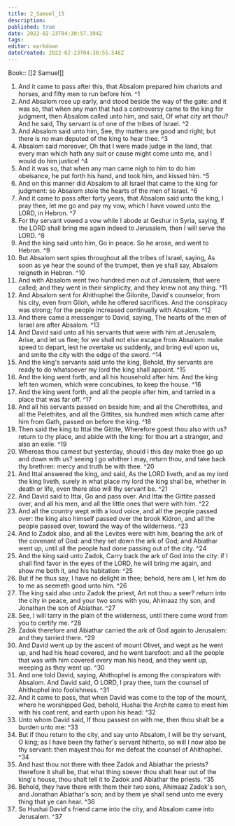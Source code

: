 ```yaml
---
title: 2_Samuel_15
description: 
published: true
date: 2022-02-23T04:30:57.394Z
tags: 
editor: markdown
dateCreated: 2022-02-23T04:30:55.548Z
---
```


 Book:: [[2 Samuel]]
 1. And it came to pass after this, that Absalom prepared him chariots and horses, and fifty men to run before him. ^1
 2. And Absalom rose up early, and stood beside the way of the gate: and it was so, that when any man that had a controversy came to the king for judgment, then Absalom called unto him, and said, Of what city art thou? And he said, Thy servant is of one of the tribes of Israel. ^2
 3. And Absalom said unto him, See, thy matters are good and right; but there is no man deputed of the king to hear thee. ^3
 4. Absalom said moreover, Oh that I were made judge in the land, that every man which hath any suit or cause might come unto me, and I would do him justice! ^4
 5. And it was so, that when any man came nigh to him to do him obeisance, he put forth his hand, and took him, and kissed him. ^5
 6. And on this manner did Absalom to all Israel that came to the king for judgment: so Absalom stole the hearts of the men of Israel. ^6
 7. And it came to pass after forty years, that Absalom said unto the king, I pray thee, let me go and pay my vow, which I have vowed unto the LORD, in Hebron. ^7
 8. For thy servant vowed a vow while I abode at Geshur in Syria, saying, If the LORD shall bring me again indeed to Jerusalem, then I will serve the LORD. ^8
 9. And the king said unto him, Go in peace. So he arose, and went to Hebron. ^9
 10. But Absalom sent spies throughout all the tribes of Israel, saying, As soon as ye hear the sound of the trumpet, then ye shall say, Absalom reigneth in Hebron. ^10
 11. And with Absalom went two hundred men out of Jerusalem, that were called; and they went in their simplicity, and they knew not any thing. ^11
 12. And Absalom sent for Ahithophel the Gilonite, David's counselor, from his city, even from Giloh, while he offered sacrifices. And the conspiracy was strong; for the people increased continually with Absalom. ^12
 13. And there came a messenger to David, saying, The hearts of the men of Israel are after Absalom. ^13
 14. And David said unto all his servants that were with him at Jerusalem, Arise, and let us flee; for we shall not else escape from Absalom: make speed to depart, lest he overtake us suddenly, and bring evil upon us, and smite the city with the edge of the sword. ^14
 15. And the king's servants said unto the king, Behold, thy servants are ready to do whatsoever my lord the king shall appoint. ^15
 16. And the king went forth, and all his household after him. And the king left ten women, which were concubines, to keep the house. ^16
 17. And the king went forth, and all the people after him, and tarried in a place that was far off. ^17
 18. And all his servants passed on beside him; and all the Cherethites, and all the Pelethites, and all the Gittites, six hundred men which came after him from Gath, passed on before the king. ^18
 19. Then said the king to Ittai the Gittite, Wherefore goest thou also with us? return to thy place, and abide with the king: for thou art a stranger, and also an exile. ^19
 20. Whereas thou camest but yesterday, should I this day make thee go up and down with us? seeing I go whither I may, return thou, and take back thy brethren: mercy and truth be with thee. ^20
 21. And Ittai answered the king, and said, As the LORD liveth, and as my lord the king liveth, surely in what place my lord the king shall be, whether in death or life, even there also will thy servant be. ^21
 22. And David said to Ittai, Go and pass over. And Ittai the Gittite passed over, and all his men, and all the little ones that were with him. ^22
 23. And all the country wept with a loud voice, and all the people passed over: the king also himself passed over the brook Kidron, and all the people passed over, toward the way of the wilderness. ^23
 24. And lo Zadok also, and all the Levites were with him, bearing the ark of the covenant of God: and they set down the ark of God; and Abiathar went up, until all the people had done passing out of the city. ^24
 25. And the king said unto Zadok, Carry back the ark of God into the city: if I shall find favor in the eyes of the LORD, he will bring me again, and show me both it, and his habitation: ^25
 26. But if he thus say, I have no delight in thee; behold, here am I, let him do to me as seemeth good unto him. ^26
 27. The king said also unto Zadok the priest, Art not thou a seer? return into the city in peace, and your two sons with you, Ahimaaz thy son, and Jonathan the son of Abiathar. ^27
 28. See, I will tarry in the plain of the wilderness, until there come word from you to certify me. ^28
 29. Zadok therefore and Abiathar carried the ark of God again to Jerusalem: and they tarried there. ^29
 30. And David went up by the ascent of mount Olivet, and wept as he went up, and had his head covered, and he went barefoot: and all the people that was with him covered every man his head, and they went up, weeping as they went up. ^30
 31. And one told David, saying, Ahithophel is among the conspirators with Absalom. And David said, O LORD, I pray thee, turn the counsel of Ahithophel into foolishness. ^31
 32. And it came to pass, that when David was come to the top of the mount, where he worshipped God, behold, Hushai the Archite came to meet him with his coat rent, and earth upon his head: ^32
 33. Unto whom David said, If thou passest on with me, then thou shalt be a burden unto me: ^33
 34. But if thou return to the city, and say unto Absalom, I will be thy servant, O king; as I have been thy father's servant hitherto, so will I now also be thy servant: then mayest thou for me defeat the counsel of Ahithophel. ^34
 35. And hast thou not there with thee Zadok and Abiathar the priests? therefore it shall be, that what thing soever thou shalt hear out of the king's house, thou shalt tell it to Zadok and Abiathar the priests. ^35
 36. Behold, they have there with them their two sons, Ahimaaz Zadok's son, and Jonathan Abiathar's son; and by them ye shall send unto me every thing that ye can hear. ^36
 37. So Hushai David's friend came into the city, and Absalom came into Jerusalem. ^37
